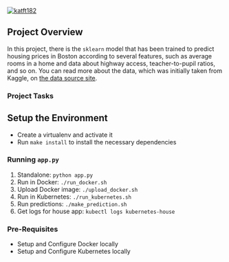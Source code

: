 [![katft182](https://app.circleci.com/pipelines/github/katft182/project-ml-microservice-kubernetes)](https://app.circleci.com/pipelines/github/katft182/project-ml-microservice-kubernetes)

## Project Overview

In this project, there is the `sklearn` model that has been trained to predict housing prices in Boston according to several features, such as average rooms in a home and data about highway access, teacher-to-pupil ratios, and so on. You can read more about the data, which was initially taken from Kaggle, on [the data source site](https://www.kaggle.com/c/boston-housing). 

### Project Tasks

## Setup the Environment

* Create a virtualenv and activate it
* Run `make install` to install the necessary dependencies

### Running `app.py`

1. Standalone:  `python app.py`
2. Run in Docker:  `./run_docker.sh`
3. Upload Docker image: `./upload_docker.sh`
4. Run in Kubernetes:  `./run_kubernetes.sh`
5. Run predictions: `./make_prediction.sh`
6. Get logs for house app: `kubectl logs kubernetes-house`

### Pre-Requisites

* Setup and Configure Docker locally
* Setup and Configure Kubernetes locally

